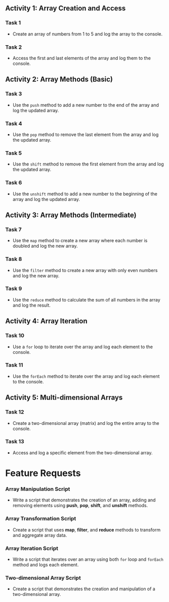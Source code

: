 ## Activity 1: Array Creation and Access

### Task 1
- Create an array of numbers from 1 to 5 and log the array to the console.

### Task 2
- Access the first and last elements of the array and log them to the console.

## Activity 2: Array Methods (Basic)

### Task 3
- Use the `push` method to add a new number to the end of the array and log the updated array.

### Task 4
- Use the `pop` method to remove the last element from the array and log the updated array.

### Task 5
- Use the `shift` method to remove the first element from the array and log the updated array.

### Task 6
- Use the `unshift` method to add a new number to the beginning of the array and log the updated array.

## Activity 3: Array Methods (Intermediate)

### Task 7
- Use the `map` method to create a new array where each number is doubled and log the new array.

### Task 8
- Use the `filter` method to create a new array with only even numbers and log the new array.

### Task 9
- Use the `reduce` method to calculate the sum of all numbers in the array and log the result.

## Activity 4: Array Iteration

### Task 10
- Use a `for` loop to iterate over the array and log each element to the console.

### Task 11
- Use the `forEach` method to iterate over the array and log each element to the console.

## Activity 5: Multi-dimensional Arrays

### Task 12
- Create a two-dimensional array (matrix) and log the entire array to the console.

### Task 13
- Access and log a specific element from the two-dimensional array.

# Feature Requests

### Array Manipulation Script
- Write a script that demonstrates the creation of an array, adding and removing elements using **push**, **pop**, **shift**, and **unshift** methods.

### Array Transformation Script
- Create a script that uses **map**, **filter**, and **reduce** methods to transform and aggregate array data.

### Array Iteration Script
- Write a script that iterates over an array using both `for` loop and `forEach` method and logs each element.

### Two-dimensional Array Script
- Create a script that demonstrates the creation and manipulation of a two-dimensional array.